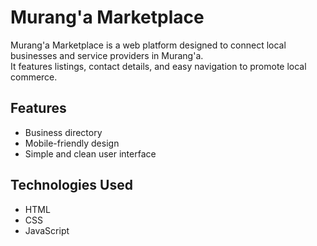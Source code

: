 # Murang'a Marketplace

Murang'a Marketplace is a web platform designed to connect local businesses and service providers in Murang'a.  
It features listings, contact details, and easy navigation to promote local commerce.

## Features
- Business directory
- Mobile-friendly design
- Simple and clean user interface

## Technologies Used
- HTML
- CSS
- JavaScript

